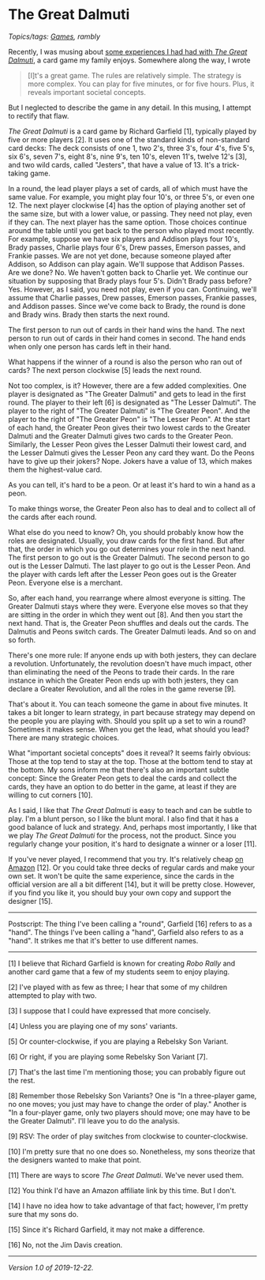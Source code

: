 The Great Dalmuti
=================

*Topics/tags: [Games](index-games), rambly*

Recently, I was musing about [some experiences I had had with _The
Great Dalmuti_](sigcse-tabletop-2019-12-20), a card game my family
enjoys.  Somewhere along the way, I wrote

> [I]t's a great game.  The rules are relatively simple.  The
strategy is more complex.  You can play for five minutes, or for
five hours. Plus, it reveals important societal concepts.

But I neglected to describe the game in any detail.  In this musing,
I attempt to rectify that flaw.

_The Great Dalmuti_ is a card game by Richard Garfield [1], typically
played by five or more players [2].  It uses one of the standard
kinds of non-standard card decks: The deck consists of one 1, two
2's, three 3's, four 4's, five 5's, six 6's, seven 7's, eight 8's,
nine 9's, ten 10's, eleven 11's, twelve 12's [3], and two wild
cards, called "Jesters", that have a value of 13.  It's a trick-taking
game.

In a round, the lead player plays a set of cards, all of which must
have the same value.  For example, you might play four 10's, or
three 5's, or even one 12.  The next player clockwise [4] has the
option of playing another set of the same size, but with a lower
value, or passing.  They need not play, even if they can.  The next
player has the same option.  Those choices continue around the table
until you get back to the person who played most recently.  For
example, suppose we have six players and Addison plays four 10's,
Brady passes, Charlie plays four 6's, Drew passes, Emerson passes,
and Frankie passes.  We are not yet done, because someone played
after Addison, so Addison can play again.  We'll suppose that Addison
Passes.   Are we done?  No.  We haven't gotten back to Charlie yet.
We continue our situation by supposing that Brady plays four 5's.
Didn't Brady pass before?  Yes.  However, as I said, you need not
play, even if you can.  Continuing, we'll assume that Charlie passes,
Drew passes, Emerson passes, Frankie passes, and Addison passes.
Since we've come back to Brady, the round is done and Brady wins.
Brady then starts the next round.

The first person to run out of cards in their hand wins the hand.
The next person to run out of cards in their hand comes in second.
The hand ends when only one person has cards left in their hand.

What happens if the winner of a round is also the person who ran out
of cards?  The next person clockwise [5] leads the next round.

Not too complex, is it?  However, there are a few added complexities.
One player is designated as "The Greater Dalmuti" and gets to lead
in the first round.  The player to their left [6] is designated as
"The Lesser Dalmuti".  The player to the right of "The Greater
Dalmuti" is "The Greater Peon".  And the player to the right of
"The Greater Peon" is "The Lesser Peon".  At the start of each hand,
the Greater Peon gives their two lowest cards to the Greater Dalmuti
and the Greater Dalmuti gives two cards to the Greater Peon.
Similarly, the Lesser Peon gives the Lesser Dalmuti their lowest
card, and the Lesser Dalmuti gives the Lesser Peon any card they
want.  Do the Peons have to give up their jokers?  Nope.  Jokers
have a value of 13, which makes them the highest-value card.

As you can tell, it's hard to be a peon.  Or at least it's hard to win
a hand as a peon.

To make things worse, the Greater Peon also has to deal and to collect
all of the cards after each round.

What else do you need to know?  Oh, you should probably know how
the roles are designated.  Usually, you draw cards for the first
hand.  But after that, the order in which you go out determines
your role in the next hand.  The first person to go out is the
Greater Dalmuti.  The second person to go out is the Lesser Dalmuti.
The last player to go out is the Lesser Peon.  And the player with
cards left after the Lesser Peon goes out is the Greater Peon.
Everyone else is a merchant.

So, after each hand, you rearrange where almost everyone is sitting.
The Greater Dalmuti stays where they were.  Everyone else moves so that
they are sitting in the order in which they went out [8].  And then
you start the next hand.  That is, the Greater Peon shuffles and deals
out the cards.  The Dalmutis and Peons switch cards.  The Greater Dalmuti
leads.  And so on and so forth.

There's one more rule: If anyone ends up with both jesters, they can
declare a revolution.  Unfortunately, the revolution doesn't have much
impact, other than eliminating the need of the Peons to trade their
cards.  In the rare instance in which the Greater Peon ends up with
both jesters, they can declare a Greater Revolution, and all the roles
in the game reverse [9].

That's about it.  You can teach someone the game in about five minutes.
It takes a bit longer to learn strategy, in part because strategy may
depend on the people you are playing with.  Should you split up a set
to win a round?  Sometimes it makes sense.  When you get the lead, what
should you lead?  There are many strategic choices.

What "important societal concepts" does it reveal?  It seems fairly
obvious: Those at the top tend to stay at the top.  Those at the bottom
tend to stay at the bottom.  My sons inform me that there's also an
important subtle concept: Since the Greater Peon gets to deal the
cards and collect the cards, they have an option to do better in the
game, at least if they are willing to cut corners [10].

As I said, I like that _The Great Dalmuti_ is easy to teach and can
be subtle to play.  I'm a blunt person, so I like the blunt moral.
I also find that it has a good balance of luck and strategy.  And,
perhaps most importantly, I like that we play _The Great Dalmuti_
for the process, not the product.  Since you regularly change your 
position, it's hard to designate a winner or a loser [11].

If you've never played, I recommend that you try.  It's relatively
cheap [on
Amazon](https://www.amazon.com/Avalon-Hill-The-Great-Dalmuti/dp/B000BZB56W/)
[12].  Or you could take three decks of regular cards and make your
own set.  It won't be quite the same experience, since the cards
in the official version are all a bit different [14], but it will
be pretty close.  However, if you find you like it, you should buy
your own copy and support the designer [15].

---

Postscript: The thing I've been calling a "round", Garfield [16] refers
to as a "hand".  The things I've been calling a "hand", Garfield also
refers to as a "hand".  It strikes me that it's better to use different
names.

---

[1] I believe that Richard Garfield is known for creating _Robo Rally_
and another card game that a few of my students seem to enjoy playing.

[2] I've played with as few as three; I hear that some of my children
attempted to play with two.

[3] I suppose that I could have expressed that more concisely.

[4] Unless you are playing one of my sons' variants.

[5] Or counter-clockwise, if you are playing a Rebelsky Son Variant.

[6] Or right, if you are playing some Rebelsky Son Variant [7].

[7] That's the last time I'm mentioning those; you can probably figure
out the rest.

[8] Remember those Rebelsky Son Variants?  One is "In a three-player game,
no one moves; you just may have to change the order of play."  Another is
"In a four-player game, only two players should move; one may have to
be the Greater Dalmuti".  I'll leave you to do the analysis.

[9] RSV: The order of play switches from clockwise to counter-clockwise.

[10] I'm pretty sure that no one does so.  Nonetheless, my sons theorize
that the designers wanted to make that point.

[11] There are ways to score _The Great Dalmuti_.  We've never used them.

[12] You think I'd have an Amazon affiliate link by this time.  But I 
don't.

[14] I have no idea how to take advantage of that fact; however, I'm
pretty sure that my sons do.

[15] Since it's Richard Garfield, it may not make a difference.

[16] No, not the Jim Davis creation.

---

*Version 1.0 of 2019-12-22.*

